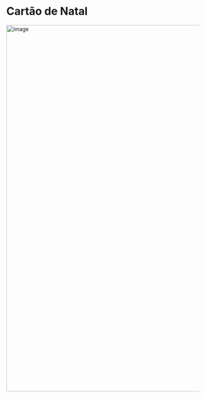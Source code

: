 # Cartão de Natal
 
<img width="956" alt="image" src="https://github.com/user-attachments/assets/24261b80-6c13-4a35-96d7-ffcfe55a9a45">
